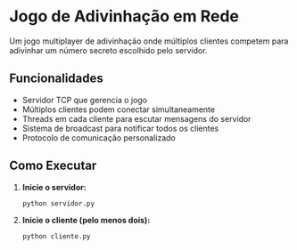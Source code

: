 # Jogo de Adivinhação em Rede

Um jogo multiplayer de adivinhação onde múltiplos clientes competem para adivinhar um número secreto escolhido pelo servidor.

## Funcionalidades

- Servidor TCP que gerencia o jogo
- Múltiplos clientes podem conectar simultaneamente
- Threads em cada cliente para escutar mensagens do servidor
- Sistema de broadcast para notificar todos os clientes
- Protocolo de comunicação personalizado

## Como Executar

1. **Inicie o servidor:**
   ```bash
   python servidor.py

2. **Inicie o cliente (pelo menos dois):**
    ```bash
    python cliente.py